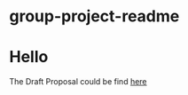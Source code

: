 # group-project-readme

# Hello

The Draft Proposal could be find [here](https://docs.google.com/document/d/1Po8U-SgywcwDFIAYKNRANwdWjj6rEpnyhtdZcU9oOjE/edit)
